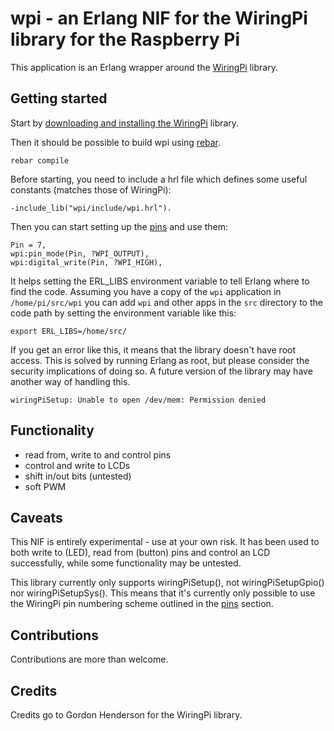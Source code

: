 wpi - an Erlang NIF for the WiringPi library for the Raspberry Pi
=================================================================

This application is an Erlang wrapper around the [WiringPi][1] library.

Getting started
---------------

Start by [downloading and installing the WiringPi][2] library.

Then it should be possible to build wpi using [rebar][3].

    rebar compile

Before starting, you need to include a hrl file which defines some
useful constants (matches those of WiringPi):

    -include_lib("wpi/include/wpi.hrl").

Then you can start setting up the [pins][4] and use them:

    Pin = 7,
    wpi:pin_mode(Pin, ?WPI_OUTPUT),
    wpi:digital_write(Pin, ?WPI_HIGH),

It helps setting the ERL_LIBS environment variable to tell Erlang
where to find the code. Assuming you have a copy of the `wpi`
application in `/home/pi/src/wpi` you can add `wpi` and other apps in
the `src` directory to the code path by setting the environment
variable like this:

    export ERL_LIBS=/home/src/

If you get an error like this, it means that the library doesn't have
root access. This is solved by running Erlang as root, but please
consider the security implications of doing so. A future version of
the library may have another way of handling this.

    wiringPiSetup: Unable to open /dev/mem: Permission denied

Functionality
-----------------------

* read from, write to and control pins
* control and write to LCDs
* shift in/out bits (untested)
* soft PWM

Caveats
-------

This NIF is entirely experimental - use at your own risk.  It has been
used to both write to (LED), read from (button) pins and control an
LCD successfully, while some functionality may be untested.

This library currently only supports wiringPiSetup(), not
wiringPiSetupGpio() nor wiringPiSetupSys(). This means that it's
currently only possible to use the WiringPi pin numbering scheme
outlined in the [pins][4] section.

Contributions
-------------

Contributions are more than welcome.

Credits
-------

Credits go to Gordon Henderson for the WiringPi library.

[1]: https://projects.drogon.net/raspberry-pi/wiringpi/
[2]: https://projects.drogon.net/raspberry-pi/wiringpi/download-and-install/
[3]: https://github.com/basho/rebar/
[4]: https://projects.drogon.net/raspberry-pi/wiringpi/pins/
